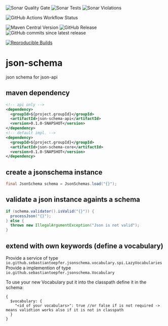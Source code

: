 ![Sonar Quality Gate](https://img.shields.io/sonar/quality_gate/sebastian-toepfer_json-schema?server=https%3A%2F%2Fsonarcloud.io)
![Sonar Tests](https://img.shields.io/sonar/tests/sebastian-toepfer_json-schema?server=https%3A%2F%2Fsonarcloud.io)
![Sonar Violations](https://img.shields.io/sonar/violations/sebastian-toepfer_json-schema?server=https%3A%2F%2Fsonarcloud.io)

![GitHub Actions Workflow Status](https://img.shields.io/github/actions/workflow/status/sebastian-toepfer/json-schema/build.yml)

![Maven Central Version](https://img.shields.io/maven-central/v/io.github.sebastian-toepfer.json-schema/json-schema)
![GitHub Release](https://img.shields.io/github/v/release/sebastian-toepfer/json-schema)
![GitHub commits since latest release](https://img.shields.io/github/commits-since/sebastian-toepfer/json-schema/latest)

[![Reproducible Builds](https://img.shields.io/badge/Reproducible_Builds-ok-success?labelColor=1e5b96)](https://github.com/jvm-repo-rebuild/reproducible-central/blob/master/content/io/github/sebastian-toepfer/json-schema/json-schema/README.md)

# json-schema
json schema for json-api

## maven dependency

```xml
<!-- api only -->
<dependency>
  <groupId>${project.groupId}</groupId>
  <artifactId>json-schema-api</artifactId>
  <version>0.1.0-SNAPSHOT</version>
</dependency>
<!-- default impl. -->
<dependency>
  <groupId>${project.groupId}</groupId>
  <artifactId>json-schema-core</artifactId>
  <version>0.1.0-SNAPSHOT</version>
</dependency>
```

## create a jsonschema instance
```java
final JsonSchema schema = JsonSchemas.load("{}");
```

## validate a json instance againts a schema
```java
if (schema.validator().isValid("{}")) {
  processJson("{}");
} else {
  throws new IllegalArgumentException("Json is not valid");
}
```

## extend with own keywords (define a vocabulary)

Provide a service of type `io.github.sebastiantoepfer.jsonschema.vocabulary.spi.LazyVocabularies`  
Provide a implemention of type `io.github.sebastiantoepfer.jsonschema.Vocabulary`  

To use your new Vocabulary put it into the classpath define it in the schema:
```
{
  $vocabulary: {
    "<id of your vocabulars>": true //or false if is not required -> means validtion works also if it is not in classpath
  }
}
```

